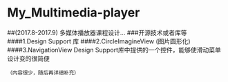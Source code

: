 # My_Multimedia-player
##(2017.8-2017.9) 多媒体播放器课程设计...
###开源技术或者库等
####1.Design Support 库
####2.CircleImagineView (图片圆形化)
####3.NavigationView 
    Design Support库中提供的一个控件，能够使滑动菜单设计变的很简便
    
    
    
    （内容很少，随后再详细补充）
